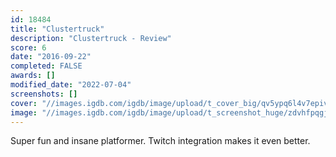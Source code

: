 ```yaml
---
id: 18484
title: "Clustertruck"
description: "Clustertruck - Review"
score: 6
date: "2016-09-22"
completed: FALSE
awards: []
modified_date: "2022-07-04"
screenshots: []
cover: "//images.igdb.com/igdb/image/upload/t_cover_big/qv5ypq6l4v7epivnhoop.jpg"
image: "//images.igdb.com/igdb/image/upload/t_screenshot_huge/zdvhfpqgj6anxxyjrbxz.jpg"
---
```

Super fun and insane platformer. Twitch integration makes it even better.